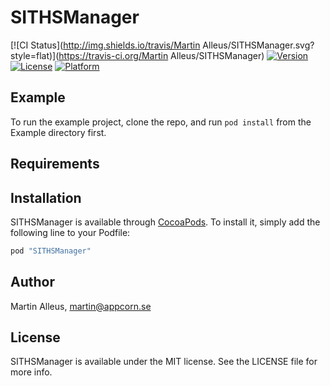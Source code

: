 # SITHSManager

[![CI Status](http://img.shields.io/travis/Martin Alleus/SITHSManager.svg?style=flat)](https://travis-ci.org/Martin Alleus/SITHSManager)
[![Version](https://img.shields.io/cocoapods/v/SITHSManager.svg?style=flat)](http://cocoapods.org/pods/SITHSManager)
[![License](https://img.shields.io/cocoapods/l/SITHSManager.svg?style=flat)](http://cocoapods.org/pods/SITHSManager)
[![Platform](https://img.shields.io/cocoapods/p/SITHSManager.svg?style=flat)](http://cocoapods.org/pods/SITHSManager)

## Example

To run the example project, clone the repo, and run `pod install` from the Example directory first.

## Requirements

## Installation

SITHSManager is available through [CocoaPods](http://cocoapods.org). To install
it, simply add the following line to your Podfile:

```ruby
pod "SITHSManager"
```

## Author

Martin Alleus, martin@appcorn.se

## License

SITHSManager is available under the MIT license. See the LICENSE file for more info.
